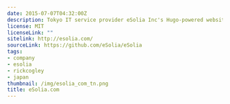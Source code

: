 ```yaml
---
date: 2015-07-07T04:32:00Z
description: Tokyo IT service provider eSolia Inc's Hugo-powered website.
license: MIT
licenseLink: ""
sitelink: http://esolia.com/
sourceLink: https://github.com/eSolia/eSolia
tags:
- company
- esolia
- rickcogley
- japan
thumbnail: /img/esolia_com_tn.png
title: eSolia.com
---
```

